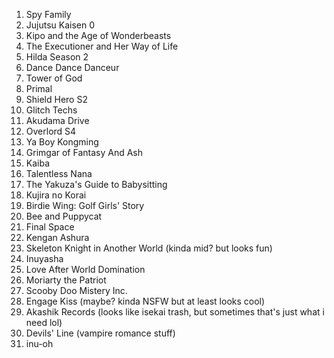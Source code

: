 1. Spy Family 
2. Jujutsu Kaisen 0
3. Kipo and the Age of Wonderbeasts
4. The Executioner and Her Way of Life
5. Hilda Season 2
6. Dance Dance Danceur
7. Tower of God
8. Primal
9. Shield Hero S2
10. Glitch Techs
11. Akudama Drive
12. Overlord S4
13. Ya Boy Kongming
14. Grimgar of Fantasy And Ash
15. Kaiba
16. Talentless Nana
17. The Yakuza's Guide to Babysitting
18. Kujira no Korai
19. Birdie Wing: Golf Girls' Story
20. Bee and Puppycat
21. Final Space
22. Kengan Ashura
23. Skeleton Knight in Another World (kinda mid? but looks fun)
24. Inuyasha
25. Love After World Domination
26. Moriarty the Patriot
27. Scooby Doo Mistery Inc.
28. Engage Kiss (maybe? kinda NSFW but at least looks cool)
29. Akashik Records (looks like isekai trash, but sometimes that's just what i need lol)
30. Devils' Line (vampire romance stuff)
31. inu-oh
